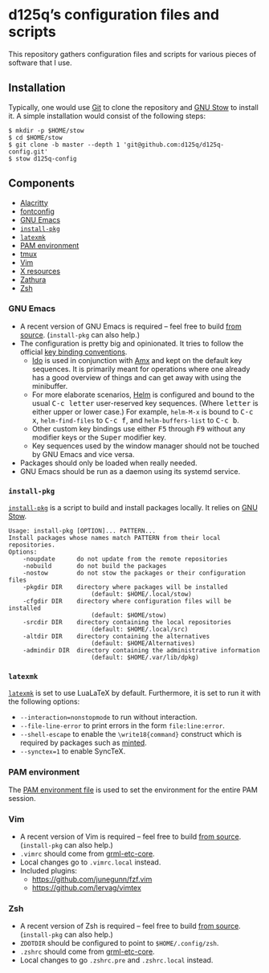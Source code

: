 # d125q’s configuration files and scripts

This repository gathers configuration files and scripts for various pieces of
software that I use.

## Installation

Typically, one would use [Git][git-homepage] to clone the repository and [GNU
Stow][stow-homepage] to install it.  A simple installation would consist of the
following steps:

```console
$ mkdir -p $HOME/stow
$ cd $HOME/stow
$ git clone -b master --depth 1 'git@github.com:d125q/d125q-config.git'
$ stow d125q-config
```

## Components

- [Alacritty](.config/alacritty/alacritty.yml)
- [fontconfig](.config/fontconfig)
- [GNU Emacs](#gnu-emacs)
- [`install-pkg`](#install-pkg)
- [`latexmk`](#latexmk)
- [PAM environment](#pam-environment)
- [tmux](.tmux.conf)
- [Vim](#vim)
- [X resources](.Xresources)
- [Zathura](.config/zathura/zathurarc)
- [Zsh](#zsh)

### GNU Emacs

- A recent version of GNU Emacs is required – feel free to build [from
  source][gnu-emacs-repo].  (`install-pkg` can also help.)
- The configuration is pretty big and opinionated.  It tries to follow the
  official [key binding conventions][kbd-convs-doc].
  + [Ido][ido-doc] is used in conjunction with [Amx][amx-repo] and kept on the
    default key sequences.  It is primarily meant for operations where one
    already has a good overview of things and can get away with using the
    minibuffer.
  + For more elaborate scenarios, [Helm][helm-repo] is configured and bound to
    the usual <kbd>C-c letter</kbd> user-reserved key sequences.  (Where
    <kbd>letter</kbd> is either upper or lower case.)  For example, `helm-M-x`
    is bound to <kbd>C-c x</kbd>, `helm-find-files` to <kbd>C-c f</kbd>, and
    `helm-buffers-list` to <kbd>C-c b</kbd>.
  + Other custom key bindings use either <kbd>F5</kbd> through <kbd>F9</kbd>
    without any modifier keys or the <kbd>Super</kbd> modifier key.
  + Key sequences used by the window manager should not be touched by GNU Emacs
    and vice versa.
- Packages should only be loaded when really needed.
- GNU Emacs should be run as a daemon using its systemd service.

### `install-pkg`

[`install-pkg`](.local/bin/install-pkg) is a script to build and install
packages locally.  It relies on [GNU Stow][stow-homepage].

```
Usage: install-pkg [OPTION]... PATTERN...
Install packages whose names match PATTERN from their local repositories.
Options:
    -noupdate      do not update from the remote repositories
    -nobuild       do not build the packages
    -nostow        do not stow the packages or their configuration files
    -pkgdir DIR    directory where packages will be installed
                       (default: $HOME/.local/stow)
    -cfgdir DIR    directory where configuration files will be installed
                       (default: $HOME/stow)
    -srcdir DIR    directory containing the local repositories
                       (default: $HOME/.local/src)
    -altdir DIR    directory containing the alternatives
                       (default: $HOME/Alternatives)
    -admindir DIR  directory containing the administrative information
                       (default: $HOME/.var/lib/dpkg)
```

### `latexmk`

[`latexmk`](.config/latexmk/latexmkrc) is set to use LuaLaTeX by default.
Furthermore, it is set to run it with the following options:

- `--interaction=nonstopmode` to run without interaction.
- `--file-line-error` to print errors in the form `file:line:error`.
- `--shell-escape` to enable the `\write18{command}` construct which is required
  by packages such as [minted](https://ctan.org/pkg/minted?lang=en).
- `--synctex=1` to enable SyncTeX.

### PAM environment

The [PAM environment file](.pam_environment) is used to set the environment for
the entire PAM session.

### Vim

- A recent version of Vim is required – feel free to build [from
  source][vim-repo].  (`install-pkg` can also help.)
- `.vimrc` should come from [grml-etc-core][grml-etc-core-repo].
- Local changes go to `.vimrc.local` instead.
- Included plugins:
  + <https://github.com/junegunn/fzf.vim>
  + <https://github.com/lervag/vimtex>

### Zsh

- A recent version of Zsh is required – feel free to build [from
  source][zsh-repo].  (`install-pkg` can also help.)
- `ZDOTDIR` should be configured to point to `$HOME/.config/zsh`.
- `.zshrc` should come from [grml-etc-core][grml-etc-core-repo].
- Local changes to go `.zshrc.pre` and `.zshrc.local` instead.


[amx-repo]: https://github.com/DarwinAwardWinner/amx "Git repository of Amx"
[git-homepage]: https://git-scm.com/ "Homepage of Git"
[gnu-emacs-repo]: https://github.com/emacs-mirror/emacs "Git repository of GNU Emacs"
[grml-etc-core-repo]: https://github.com/grml/grml-etc-core "Git repository of grml-etc-core"
[gruvbox-repo]: https://github.com/briemens/gruvbox "Git repository of Gruvbox"
[helm-repo]: https://github.com/emacs-helm/helm/ "Git repository of Helm"
[ido-doc]: https://www.gnu.org/software/emacs/manual/html_mono/ido.html "HTML documentation for Ido"
[kbd-convs-doc]: https://www.gnu.org/software/emacs/manual/html_node/elisp/Key-Binding-Conventions.html "Key bindings conventions for GNU Emacs"
[stow-homepage]: https://www.gnu.org/software/stow/ "Homepage of GNU Stow"
[vim-repo]: https://github.com/vim/vim "Git repository of Vim"
[zsh-repo]: https://github.com/zsh-users/zsh "Git repository of Zsh"

